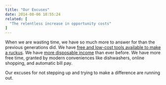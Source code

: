 ```yaml
---
title: "Our Excuses"
date: 2014-08-06 18:55:24
related: [
  "The relentless increase in opportunity costs"
]
---
```


When we are wasting time, we have so much more to answer for than the previous generations did. We have [free and low-cost tools available to make a ruckus][1]. We have [more disposable income][2] than ever before. We have more free time, granted by modern conveniences like dishwashers, online shopping, and automatic bill pay.

Our excuses for not stepping up and trying to make a difference are running out.

[1]: http://sethgodin.typepad.com/seths_blog/2014/06/micro-marketing-and-the-called-bluff.html
[2]: https://en.wikipedia.org/wiki/Household_income_in_the_United_States#Household_income_over_time
